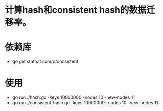 # 计算hash和consistent hash的数据迁移率。

# 依赖库
- go get stathat.com/c/consistent

# 使用
- go run ./hash.go -keys 10000000 -nodes 10 -new-nodes 11
- go run ./consistent-hash.go -keys 10000000 -nodes 10 -new-nodes 11